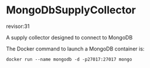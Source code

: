 # MongoDbSupplyCollector
revisor:31

A supply collector designed to connect to MongoDB

The Docker command to launch a MongoDB container is:

```docker run --name mongodb -d -p27017:27017 mongo```
